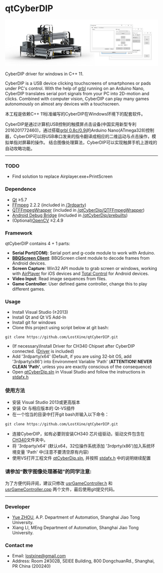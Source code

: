 # qtCyberDIP
![CyberDIP](/pic/CyberDIP.png)

CyberDIP driver for windows in C++ 11.

CyberDIP is a USB device clicking touchscreens of smartphones or pads under PC's control. 
With the help of [grbl](https://github.com/grbl/grbl) running on an Arduino Nano, CyberDIP translates serial port signals from your PC into 2D-motion and clicks.
Combined with computer vision, CyberDIP can play many games autonomously on almost any devices with a touchscreen.

本工程是依赖C++ 11标准编写的CyberDIP在Windows环境下的配套软件。

CyberDIP是通过计算机USB控制的触摸屏点击设备(中国实用新型专利2016201772460)，通过搭载[grbl 0.8c/0.9j](https://github.com/grbl/grbl)的Arduino Nano(ATmega328)控制器，CyberDIP可以将USB串口发来的指令翻译成相应的二维运动与点击操作，模拟单指对屏幕的操作。
结合图像处理算法，CyberDIP可以实现触屏手机上游戏的自动攻略功能。

***
### TODO
* Find solution to replace Airplayer.exe+PrintScreen

### Dependence
* [Qt](https://www.qt.io/) ≥5.7
* [FFmpeg](https://ffmpeg.org/) 2.2.2 (included in [/3rdparty](/3rdparty))
* [QTFFmpegWrapper](https://inqlude.org/libraries/qtffmpegwrapper.html) (included in [/qtCyberDip/QTFFmpegWrapper](/qtCyberDip/QTFFmpegWrapper))
* [Android Debug Bridge](http://developer.android.com/tools/help/adb.html) (included in [/qtCyberDip/prebuilts](/qtCyberDip/prebuilts))
* (Optional)[OpenCV](http://www.opencv.org/) ≥2.4.9

### Framework
qtCyberDIP contains 4 + 1 parts:
* __Serial Port(COM)__: Serial port and g-code module to work with Arduino.
* __[BBQScreen Client](https://github.com/xplodwild/bbqscreen_client)__: BBQScreen client module to decode frames from Android devices.
* __Screen Capture__: Win32 API module to grab screen or windows, working with [AirPlayer](http://pro.itools.cn/airplayer) for iOS devices and [Total Control](http://tc.sigma-rt.com.cn/index.php) for Android devices.
* __Video Input__: Read image sequences from files.
* __Game Controller__: User defined game controller, change this to play different games.

### Usage
* Install Visual Studio (≥2013)
* Install Qt and Qt VS Add-In
* Install git for windows
* Clone this project using script below at git bash:
```
git clone https://github.com/LostXine/qtCyberDIP.git
```
* (If necessary)Install Driver for CH340 Chipset after CyberDIP connected. ([Driver](/CH340) is included)
* Add '3rdparty/x64' (Default, if you are using 32-bit OS, add '3rdparty/x86') into Environment Variable 'Path' (__ATTENTION! NEVER CLEAN 'Path'__, unless you are exactly conscious of the consequence)
* Open [qtCyberDip.sln](/qtCyberDip.sln) in Visual Studio and follow the instructions in [stdafx.h](qtCyberDip/stdafx.h)

### 使用方法
* 安装 Visual Studio 2013或更高版本
* 安装 Qt 与相应版本的 Qt-VS插件
* 在一个恰当的目录中打开git bash并输入以下命令：
```
git clone https://github.com/LostXine/qtCyberDIP.git
```
* 连接CyberDIP，如有必要则安装CH340 芯片组驱动，驱动文件包含在[CH340](/CH340)文件夹中。
* 将 '3rdparty/x64' (默认x64，32位操作系统添加 '3rdprty/x86')加入系统环境变量 'Path' 中(注意不要清空原有内容)
* 使用VS打开工程文件 [qtCyberDip.sln](/qtCyberDip.sln), 并按照 [stdafx.h](qtCyberDip/stdafx.h) 中的说明继续配置

### 请参加“数字图像处理基础”的同学注意:

为了方便代码评阅，建议只修改 [usrGameController.h](/qtCyberDip/usrGameController.h) 和 [usrGameController.cpp](/qtCyberDip/usrGameController.cpp) 两个文件，最后使用git提交代码。

***
### Developer
* [Yue ZHOU](http://cvpr.sjtu.edu.cn/aboutme.aspx), A.P. Department of Automation, Shanghai Jiao Tong University.
* Xiang LI, MEng Department of Automation, Shanghai Jiao Tong University. 

### Contact me
* Email: lostxine@gmail.com
* Address: Room 2#302B, SEIEE Building, 800 DongchuanRd., Shanghai, PR China (200240)
